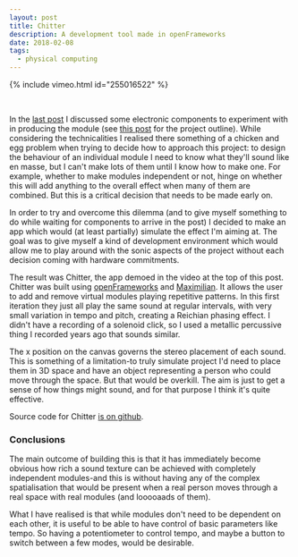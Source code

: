 ```yaml
---
layout: post
title: Chitter
description: A development tool made in openFrameworks
date: 2018-02-08
tags:
  - physical computing
---
```


{% include vimeo.html id="255016522" %}

<br />

In the <a href="https://samludford.github.io/2018/phys-comp-2-research/">last post</a> I discussed some electronic components to experiment with in producing the module (see <a href="https://samludford.github.io/2018/phys-comp-1-ideas/">this post</a> for the project outline). While considering the technicalities I realised there something of a chicken and egg problem when trying to decide how to approach this project: to design the behaviour of an individual module I need to know what they'll sound like en masse, but I can't make lots of them until I know how to make one. For example, whether to make modules independent or not, hinge on whether this will add anything to the overall effect when many of them are combined. But this is a critical decision that needs to be made early on.

In order to try and overcome this dilemma (and to give myself something to do while waiting for components to arrive in the post) I decided to make an app which would (at least partially) simulate the effect I'm aiming at. The goal was to give myself a kind of development environment which would allow me to play around with the sonic aspects of the project without each decision coming with hardware commitments.

The result was Chitter, the app demoed in the video at the top of this post. Chitter was built using <a href="http://openframeworks.cc/">openFrameworks</a> and <a href="https://github.com/micknoise/Maximilian">Maximilian</a>. It allows the user to add and remove virtual modules playing repetitive patterns. In this first iteration they just all play the same sound at regular intervals, with very small variation in tempo and pitch, creating a Reichian phasing effect. I didn't have a recording of a solenoid click, so I used a metallic percussive thing I recorded years ago that sounds similar.

The x position on the canvas governs the stereo placement of each sound. This is something of a limitation-to truly simulate project I'd need to place them in 3D space and have an object representing a person who could move through the space. But that would be overkill. The aim is just to get a sense of how things might sound, and for that purpose I think it's quite effective.

Source code for Chitter <a href="https://github.com/samludford/chitter">is on github</a>.

### Conclusions

The main outcome of building this is that it has immediately become obvious how rich a sound texture can be achieved with completely independent modules-and this is without having any of the complex spatialisation that would be present when a real person moves through a real space with real modules (and looooaads of them).

What I have realised is that while modules don't need to be dependent on each other, it is useful to be able to have control of basic parameters like tempo. So having a potentiometer to control tempo, and maybe a button to switch between a few modes, would be desirable.
